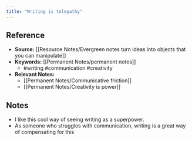 ```yaml
---
title: "Writing is telepathy"
---
```

## Reference
- **Source:** [[Resource Notes/Evergreen notes turn ideas into objects that you can manipulate]]
- **Keywords:** [[Permanent Notes/permanent notes]]
	- #writing #communication #creativity 
- **Relevant Notes:** 
	- [[Permanent Notes/Communicative friction]]
	- [[Permanent Notes/Creativity is power]]
## Notes
- I like this cool way of seeing writing as a superpower.
- As someone who struggles with communication, writing is a great way of compensating for this